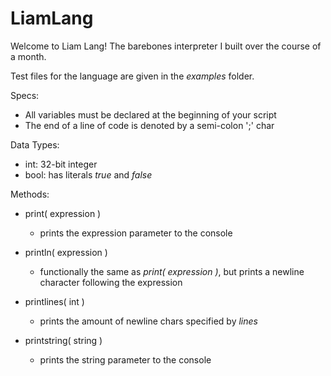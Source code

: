 # LiamLang

Welcome to Liam Lang! The barebones interpreter I built over the course of a month.

Test files for the language are given in the *examples* folder.

Specs:
  - All variables must be declared at the beginning of your script
  - The end of a line of code is denoted by a semi-colon ';' char
  
Data Types:
  - int: 32-bit integer
  - bool: has literals *true* and *false*
  
  
Methods:
  - print( expression )
    - prints the expression parameter to the console
  
  - println( expression )
    - functionally the same as *print( expression )*, but prints a newline character following the expression
    
  - printlines( int )
    - prints the amount of newline chars specified by *lines*
    
  - printstring( string )
    - prints the string parameter to the console
